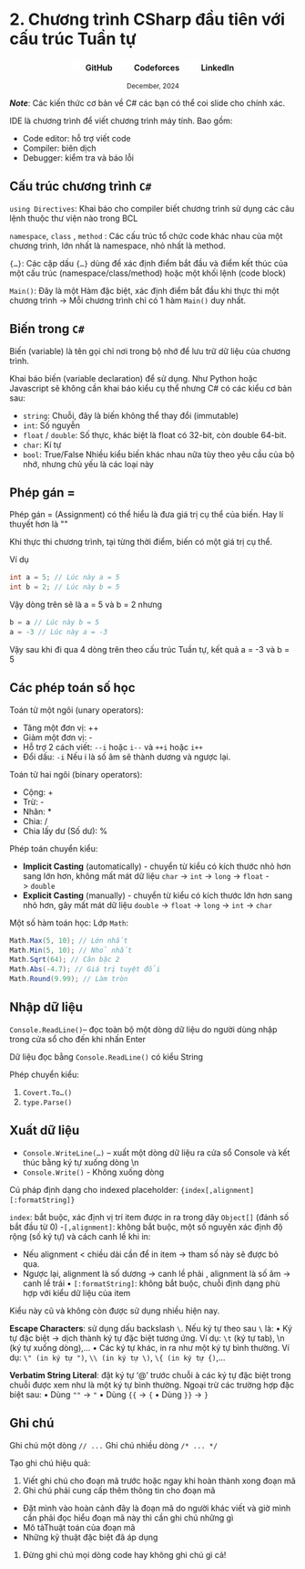 # 2. Chương trình CSharp đầu tiên với cấu trúc Tuần tự

<div align="center">
  <p>
    <img src="https://github.com/k1enn/software-engineer-notes/blob/main/subjects/web-programming/Buoi1/Bai01/images/github.png" alt="GitHub Logo" width="20" height="20" />
    <strong><a style="text-decoration:none;" href="https://github.com/k1enn" target="_blank">GitHub</a></strong>
    <img style="padding-left: 10px; " src="https://github.com/k1enn/software-engineer-notes/blob/main/subjects/web-programming/Buoi1/Bai01/images/codeforces.png" alt="Codeforces Logo" width="20" height="20" />
    <strong><a style="text-decoration:none;" href="https://codeforces.com/profile/dinhtrungkien" target="_blank">Codeforces</a></strong>
    <img style="padding-left: 10px;" src="https://github.com/k1enn/software-engineer-notes/blob/main/subjects/web-programming/Buoi1/Bai01/images/linkedin.png" alt="LinkedIn Logo" width="20" height="20" />
    <strong><a style="text-decoration:none;" href="https://www.linkedin.com/in/k1enn/" target="_blank">LinkedIn</a></strong>
  </p>
      <small> December, 2024</small>
</div>


***Note***: Các kiến thức cơ bản về C# các bạn có thể coi slide cho chính xác.

IDE là chương trình để viết chương trình máy tính. Bao gồm:
- Code editor: hỗ trợ viết code
- Compiler: biên dịch
- Debugger: kiểm tra và báo lỗi

## Cấu trúc chương trình `C#`

`using Directives`: Khai báo cho compiler biết chương trình sử dụng các câu lệnh thuộc thư viện nào trong BCL

`namespace`, `class` , `method` : Các cấu trúc tổ chức code khác nhau của một chương trình, lớn nhất là namespace, nhỏ nhất là method.

`{…}`: Các cặp dấu `{…}` dùng để xác định điểm bắt đầu và điểm kết thúc của một cấu trúc (namespace/class/method) hoặc một khối lệnh (code block)

`Main()`: Đây là một Hàm đặc biệt, xác định điểm bắt đầu khi thực thi một chương trình 
-> Mỗi chương trình chỉ có 1 hàm `Main()` duy nhất.

## Biến trong `C#`

Biến (variable) là tên gọi chỉ nơi trong bộ nhớ để lưu trữ dữ liệu của chương trình.

Khai báo biến (variable declaration) để sử dụng. Như Python hoặc Javascript sẽ không cần khai báo kiểu cụ thể nhưng C# có các kiểu cơ bản sau:
- `string`: Chuỗi, đây là biến không thể thay đổi (immutable)
- `int`: Số nguyễn
- `float` / `double`: Số thực, khác biệt là float có 32-bit, còn double 64-bit.
- `char`: Kí tự
- `bool`: True/False
Nhiều kiểu biến khác nhau nữa tùy theo yêu cầu của bộ nhớ, nhưng chủ yếu là các loại này

## Phép gán = 

Phép gán = (Assignment) có thể hiểu là đưa giá trị cụ thể của biến. Hay lí thuyết hơn là ""

Khi thực thi chương trình, tại từng thời điểm, biến có một giá trị cụ thể.

Ví dụ
```cs
int a = 5; // Lúc này a = 5
int b = 2; // Lúc này b = 5
```
Vậy dòng trên sẽ là a = 5 và b = 2
nhưng
```cs
b = a // Lúc này b = 5
a = -3 // Lúc này a = -3
```
Vậy sau khi đi qua 4 dòng trên theo cấu trúc Tuần tự, kết quả a = -3 và b = 5

## Các phép toán số học

Toán tử một ngôi (unary operators): 
-  Tăng một đơn vị: ++ 
-  Giảm một đơn vị: - 
-  Hỗ trợ 2 cách viết: `--i` hoặc `i--` và `++i` hoặc `i++`
-  Đổi dấu: `-i` Nếu i là số âm sẽ thành dương và ngược lại.

Toán tử hai ngôi (binary operators):
- Cộng: +
- Trừ: -
- Nhân: *
- Chia: /
- Chia lấy dư (Số dư): %

Phép toán chuyển kiểu:
- **Implicit Casting** (automatically) - chuyển từ kiểu có kích thước nhỏ hơn sang lớn hơn, không mất mát dữ liệu
`char` -> `int` -> `long` -> `float` -> `double`    
- **Explicit Casting** (manually) - chuyển từ kiểu có kích thước lớn hơn sang nhỏ hơn, gây mất mát dữ liệu
`double` -> `float` -> `long` -> `int` -> `char`

Một số hàm toán học: Lớp `Math`:
```csharp
Math.Max(5, 10); // Lớn nhất
Math.Min(5, 10); // Nhỏ nhất
Math.Sqrt(64); // Căn bậc 2
Math.Abs(-4.7); // Giá trị tuyệt đổi
Math.Round(9.99); // Làm tròn
```

## Nhập dữ liệu
`Console.ReadLine()`– đọc toàn bộ một dòng dữ liệu do người dùng nhập trong cửa sổ cho đến khi nhấn Enter

Dữ liệu đọc bằng `Console.ReadLine()` có kiểu String

Phép chuyển kiểu: 
1. `Covert.To…()`
2. `type.Parse()`

## Xuất dữ liệu
- `Console.WriteLine(…)` – xuất một dòng dữ liệu ra cửa sổ Console và kết thúc bằng ký tự xuống dòng \n
- `Console.Write()` - Không xuống dòng

Cú pháp định dạng cho indexed placeholder: 
`{index[,alignment][:formatString]}` 

 `index`: bắt buộc, xác định vị trí item được in ra trong dãy `Object[]` (đánh số bắt đầu từ 0)
-`[,alignment]`: không bắt buộc, một số nguyên xác định độ rộng (số ký tự) và cách canh lề khi in: 
- Nếu alignment < chiều dài cần để in item -> tham số này sẽ được bỏ qua. 
- Ngược lại, alignment là số dương -> canh lề phải , alignment là số âm -> canh lề trái
• `[:formatString]`: không bắt buộc, chuỗi định dạng phù hợp với kiểu dữ liệu của item

Kiểu này cũ và không còn được sử dụng nhiều hiện nay.

**Escape Characters**: sử dụng dấu backslash `\`. 
Nếu ký tự theo sau `\` là:
• Ký tự đặc biệt -> dịch thành ký tự đặc biệt tương ứng. Ví dụ: `\t` (ký tự tab),  \n (ký tự xuống dòng),… 
• Các ký tự khác, in ra như một ký tự bình thường. Ví dụ: `\" (in ký tự ")`, `\\ (in ký tự \)`, `\{ (in ký tự {)`,…

**Verbatim String Literal**: đặt ký tự ‘@’ trước chuỗi à các ký tự đặc biệt trong chuỗi được xem như là một ký tự bình thường. Ngoại trừ các trường hợp đặc biệt sau: 
• Dùng `""` -> `"` 
• Dùng `{{` -> `{` 
• Dùng `}}` -> `}`

## Ghi chú

Ghi chú một dòng `// ...`
Ghi chú nhiều dòng `/* ... */`

Tạo ghi chú hiệu quả:
1. Viết ghi chú cho đoạn mã trước hoặc ngay khi hoàn thành xong đoạn mã 
2. Ghi chú phải cung cấp thêm thông tin cho đoạn mã 
- Đặt mình vào hoàn cảnh đây là đoạn mã do người khác viết và giờ mình cần phải đọc hiểu đoạn mã này thì cần ghi chú những gì 
- Mô tảThuật toán của đoạn mã 
- Những kỹ thuật đặc biệt đã áp dụng 
1. Đừng ghi chú mọi dòng code hay không ghi chú gì cả!
